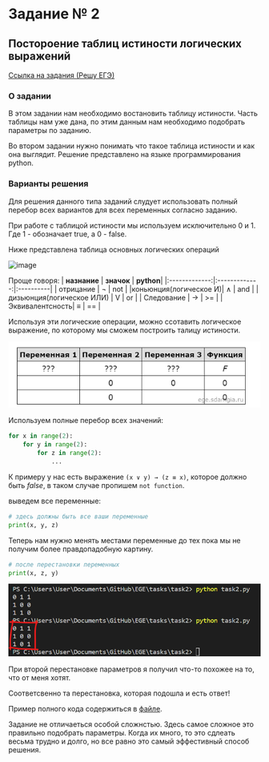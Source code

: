 # Задание № 2
## Постороение таблиц истиности логических выражений


[Ссылка на задания (Решу ЕГЭ)](https://inf-ege.sdamgia.ru/)

### **О задании**


В этом задании нам необходимо востановить таблицу истиности. Часть таблицы нам уже дана, по этим данным нам необходимо подобрать параметры по заданию.

Во втором задании нужно понимать что такое таблица истиности и как она выглядит. 
Решение представлено на языке программирования python. 



### **Варианты решения**

Для решения данного типа заданий слудует использовать полный перебор всех вариантов для всех переменных согласно заданию.

При работе с таблицой истиности мы используем исключительно 0 и 1. Где 1 - обозначает true, а 0 - false.

Ниже представлена таблица основных логических операций

![image](https://fsd.videouroki.net/html/2020/05/19/v_5ec3f4ed24936/99753406_11.jpeg)

Проще говоря:
| **назнание**  |   **значок** | **python**|
|:-------------:|:-------------:|:----------|
|       отрицание       |    ¬      |   not     |
|коньюнция(логическое И)|      ∧    |   and     |
|дизьюнция(логическое ИЛИ) | V   |  or |
| Следование | ->   |  >=    |
|Эквивалентсность| ≡ | == |

Используя эти логические операции, можно ссотавить логическое выражение, по которому мы сможем построить талицу истиности.

![image](../../other/example-2-1.png)

Используем полные перебор всех значений:
```python
for x in range(2):
    for y in range(2):
        for z in range(2):
            ...
```

К примеру у нас есть выражение `(x ∨ y) → (z ≡ x)`, которое должно быть *false*, в таком случае пропишем ```not function```.

выведем все переменные:
```python 
# здесь должны быть все ваши переменные
print(x, y, z)
```

Теперь нам нужно менять местами переменные до тех пока мы не получим более правдопадобную картину.

```python 
# после перестановки переменных
print(x, z, y)
```

![image](/other/example-2.png)

При второй перестановке параметров я получил что-то похожее на то, что от меня хотят.

Соответсвенно та перестановка, которая подошла и есть ответ!

Пример полного кода содержиться в [файле](task2.py).

Задание не отличаеться особой сложнстью. Здесь самое сложное это правильно подобрать параметры. Когда их много, то это сдлеать весьма трудно и долго, но все равно это самый эффестивный способ решения.
